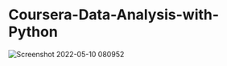 # Coursera-Data-Analysis-with-Python

![Screenshot 2022-05-10 080952](https://user-images.githubusercontent.com/105275022/167581897-c0b0c0d5-48ba-4e7c-8da1-0772ffea9f63.png)
